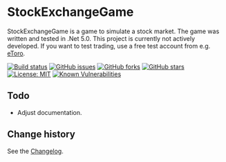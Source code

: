 StockExchangeGame
====================================

StockExchangeGame is a game to simulate a stock market.
The game was written and tested in .Net 5.0. This project is currently not actively developed. If you want to test trading, use a free test account from e.g. [eToro](https://content.etoro.com/lp/practice_account/).

[![Build status](https://ci.appveyor.com/api/projects/status/6b7shv4fa54mujbd?svg=true)](https://ci.appveyor.com/project/SeppPenner/stockexchangegame)
[![GitHub issues](https://img.shields.io/github/issues/SeppPenner/StockExchangeGame.svg)](https://github.com/SeppPenner/StockExchangeGame/issues)
[![GitHub forks](https://img.shields.io/github/forks/SeppPenner/StockExchangeGame.svg)](https://github.com/SeppPenner/StockExchangeGame/network)
[![GitHub stars](https://img.shields.io/github/stars/SeppPenner/StockExchangeGame.svg)](https://github.com/SeppPenner/StockExchangeGame/stargazers)
[![License: MIT](https://img.shields.io/badge/License-MIT-blue.svg)](https://raw.githubusercontent.com/SeppPenner/StockExchangeGame/master/License.txt)
[![Known Vulnerabilities](https://snyk.io/test/github/SeppPenner/StockExchangeGame/badge.svg)](https://snyk.io/test/github/SeppPenner/StockExchangeGame)

## Todo
* Adjust documentation.

Change history
--------------

See the [Changelog](https://github.com/SeppPenner/StockExchangeGame/blob/master/Changelog.md).